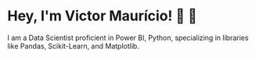 # Hey, I'm Victor Maurício! :wave: :vulcan_salute:


I am a Data Scientist proficient in Power BI, Python, specializing in libraries like Pandas, Scikit-Learn, and Matplotlib.
